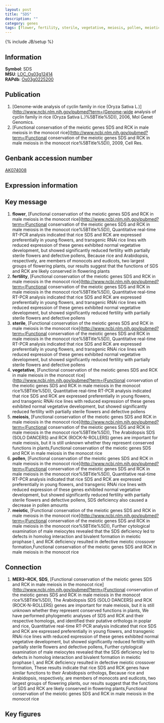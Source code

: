 ```yaml
---
layout: post
title: "SDS"
description: ""
category: genes
tags: [flower, fertility, sterile, vegetative, meiosis, pollen, meiotic, Gene]
---
```

{% include JB/setup %}

## Information
__Symbol__: SDS  
__MSU__: [LOC_Os03g12414](http://rice.plantbiology.msu.edu/cgi-bin/ORF_infopage.cgi?orf=LOC_Os03g12414)  
__RAPdb__: [Os03g0225200](http://rapdb.dna.affrc.go.jp/viewer/gbrowse_details/irgsp1?name=Os03g0225200)  

## Publication
1. [Genome-wide analysis of cyclin family in rice (Oryza Sativa L.)](http://www.ncbi.nlm.nih.gov/pubmed?term=(Genome-wide analysis of cyclin family in rice (Oryza Sativa L.)%5BTitle%5D)), 2006, Mol Genet Genomics.
2. [Functional conservation of the meiotic genes SDS and RCK in male meiosis in the monocot rice](http://www.ncbi.nlm.nih.gov/pubmed?term=(Functional conservation of the meiotic genes SDS and RCK in male meiosis in the monocot rice%5BTitle%5D)), 2009, Cell Res.

## Genbank accession number
[AK074008](http://www.ncbi.nlm.nih.gov/nuccore/AK074008)

## Expression information

## Key message
1. __flower__, [Functional conservation of the meiotic genes SDS and RCK in male meiosis in the monocot rice](http://www.ncbi.nlm.nih.gov/pubmed?term=(Functional conservation of the meiotic genes SDS and RCK in male meiosis in the monocot rice%5BTitle%5D)),  Quantitative real-time RT-PCR analysis indicated that rice SDS and RCK are expressed preferentially in young flowers, and transgenic RNAi rice lines with reduced expression of these genes exhibited normal vegetative development, but showed significantly reduced fertility with partially sterile flowers and defective pollens, Because rice and Arabidopsis, respectively, are members of monocots and eudicots, two largest groups of flowering plants, our results suggest that the functions of SDS and RCK are likely conserved in flowering plants
2. __fertility__, [Functional conservation of the meiotic genes SDS and RCK in male meiosis in the monocot rice](http://www.ncbi.nlm.nih.gov/pubmed?term=(Functional conservation of the meiotic genes SDS and RCK in male meiosis in the monocot rice%5BTitle%5D)),  Quantitative real-time RT-PCR analysis indicated that rice SDS and RCK are expressed preferentially in young flowers, and transgenic RNAi rice lines with reduced expression of these genes exhibited normal vegetative development, but showed significantly reduced fertility with partially sterile flowers and defective pollens
3. __sterile__, [Functional conservation of the meiotic genes SDS and RCK in male meiosis in the monocot rice](http://www.ncbi.nlm.nih.gov/pubmed?term=(Functional conservation of the meiotic genes SDS and RCK in male meiosis in the monocot rice%5BTitle%5D)),  Quantitative real-time RT-PCR analysis indicated that rice SDS and RCK are expressed preferentially in young flowers, and transgenic RNAi rice lines with reduced expression of these genes exhibited normal vegetative development, but showed significantly reduced fertility with partially sterile flowers and defective pollens
4. __vegetative__, [Functional conservation of the meiotic genes SDS and RCK in male meiosis in the monocot rice](http://www.ncbi.nlm.nih.gov/pubmed?term=(Functional conservation of the meiotic genes SDS and RCK in male meiosis in the monocot rice%5BTitle%5D)),  Quantitative real-time RT-PCR analysis indicated that rice SDS and RCK are expressed preferentially in young flowers, and transgenic RNAi rice lines with reduced expression of these genes exhibited normal vegetative development, but showed significantly reduced fertility with partially sterile flowers and defective pollens
5. __meiosis__, [Functional conservation of the meiotic genes SDS and RCK in male meiosis in the monocot rice](http://www.ncbi.nlm.nih.gov/pubmed?term=(Functional conservation of the meiotic genes SDS and RCK in male meiosis in the monocot rice%5BTitle%5D)), The Arabidopsis SDS (SOLO DANCERS) and RCK (ROCK-N-ROLLERS) genes are important for male meiosis, but it is still unknown whether they represent conserved functions in plants,Functional conservation of the meiotic genes SDS and RCK in male meiosis in the monocot rice
6. __pollen__, [Functional conservation of the meiotic genes SDS and RCK in male meiosis in the monocot rice](http://www.ncbi.nlm.nih.gov/pubmed?term=(Functional conservation of the meiotic genes SDS and RCK in male meiosis in the monocot rice%5BTitle%5D)),  Quantitative real-time RT-PCR analysis indicated that rice SDS and RCK are expressed preferentially in young flowers, and transgenic RNAi rice lines with reduced expression of these genes exhibited normal vegetative development, but showed significantly reduced fertility with partially sterile flowers and defective pollens, SDS deficiency also caused a decrease in pollen amounts
7. __meiotic__, [Functional conservation of the meiotic genes SDS and RCK in male meiosis in the monocot rice](http://www.ncbi.nlm.nih.gov/pubmed?term=(Functional conservation of the meiotic genes SDS and RCK in male meiosis in the monocot rice%5BTitle%5D)),  Further cytological examination of male meiocytes revealed that the SDS deficiency led to defects in homolog interaction and bivalent formation in meiotic prophase I, and RCK deficiency resulted in defective meiotic crossover formation,Functional conservation of the meiotic genes SDS and RCK in male meiosis in the monocot rice

## Connection
1. __MER3~RCK__, __SDS__, [Functional conservation of the meiotic genes SDS and RCK in male meiosis in the monocot rice](http://www.ncbi.nlm.nih.gov/pubmed?term=(Functional conservation of the meiotic genes SDS and RCK in male meiosis in the monocot rice%5BTitle%5D)), The Arabidopsis SDS (SOLO DANCERS) and RCK (ROCK-N-ROLLERS) genes are important for male meiosis, but it is still unknown whether they represent conserved functions in plants, We have performed phylogenetic analyses of SDS and RCK and their respective homologs, and identified their putative orthologs in poplar and rice, Quantitative real-time RT-PCR analysis indicated that rice SDS and RCK are expressed preferentially in young flowers, and transgenic RNAi rice lines with reduced expression of these genes exhibited normal vegetative development, but showed significantly reduced fertility with partially sterile flowers and defective pollens, Further cytological examination of male meiocytes revealed that the SDS deficiency led to defects in homolog interaction and bivalent formation in meiotic prophase I, and RCK deficiency resulted in defective meiotic crossover formation, These results indicate that rice SDS and RCK genes have similar functions to their Arabidopsis orthologs, Because rice and Arabidopsis, respectively, are members of monocots and eudicots, two largest groups of flowering plants, our results suggest that the functions of SDS and RCK are likely conserved in flowering plants,Functional conservation of the meiotic genes SDS and RCK in male meiosis in the monocot rice

## Key figures


